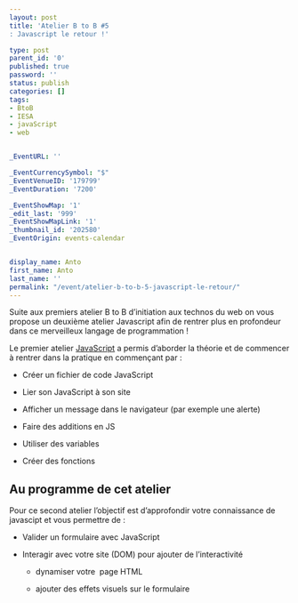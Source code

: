 ```yaml
---
layout: post
title: 'Atelier B to B #5
: Javascript le retour !'

type: post
parent_id: '0'
published: true
password: ''
status: publish
categories: []
tags:
- BtoB
- IESA
- javaScript
- web


_EventURL: ''

_EventCurrencySymbol: "$"
_EventVenueID: '179799'
_EventDuration: '7200'

_EventShowMap: '1'
_edit_last: '999'
_EventShowMapLink: '1'
_thumbnail_id: '202580'
_EventOrigin: events-calendar


display_name: Anto
first_name: Anto
last_name: ''
permalink: "/event/atelier-b-to-b-5-javascript-le-retour/"
---
```


Suite aux premiers atelier B to B d’initiation aux technos du web on vous propose un deuxième atelier Javascript afin de rentrer plus en profondeur dans ce merveilleux langage de programmation !

Le premier atelier [JavaScript](https://www.silexlabs.org/201975/the-blog/blog-silex-labs/ateliers-b-to-b-back-to-basics-3-utilisation-de-javascript/ "Atelier B to B Javascript") a permis d’aborder la théorie et de commencer à rentrer dans la pratique en commençant par
: 
*   Créer un fichier de code JavaScript
    
*   Lier son JavaScript à son site
    

*   Afficher un message dans le navigateur (par exemple une alerte)
    
*   Faire des additions en JS
    
*   Utiliser des variables
    
*   Créer des fonctions
    

Au programme de cet atelier
---------------------------

Pour ce second atelier l’objectif est d’approfondir votre connaissance de javascipt et vous permettre de
: 
*   Valider un formulaire avec JavaScript
    
*   Interagir avec votre site (DOM) pour ajouter de l’interactivité
    
    *   dynamiser votre  page HTML
        
    *   ajouter des effets visuels sur le formulaire